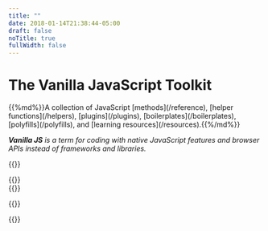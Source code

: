 ```yaml
---
title: ""
date: 2018-01-14T21:38:44-05:00
draft: false
noTitle: true
fullWidth: false
---
```


<h1 class="text-xlarge margin-bottom-small">The Vanilla JavaScript Toolkit</h1>

<p class="text-large">{{%md%}}A collection of JavaScript [methods](/reference), [helper functions](/helpers), [plugins](/plugins), [boilerplates](/boilerplates), [polyfills](/polyfills), and [learning resources](/resources).{{%/md%}}</p>

*__Vanilla JS__ is a term for coding with native JavaScript features and browser APIs instead of frameworks and libraries.*

{{<cta for="funnel">}}

<div class="padding-top-large padding-bottom-large">
	{{<testimonial for="edRivas" photo="true">}}
</div>
<div class="padding-bottom-large">
	{{<testimonial for="andreasWik" photo="true">}}
</div>

{{<mailchimp intro="true">}}

{{<about-me>}}